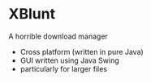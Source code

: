 # XBlunt

A horrible download manager

* Cross platform (written in pure Java)
* GUI written using Java Swing
* particularly for larger files 

